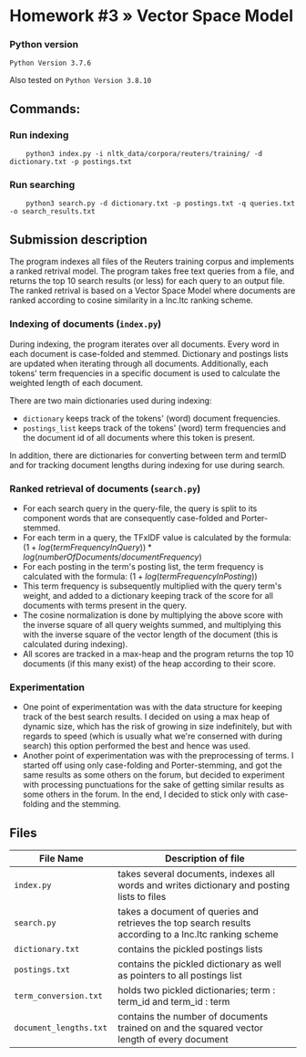 # Homework #3 » Vector Space Model

### Python version
`Python Version 3.7.6`

Also tested on `Python Version 3.8.10`

## Commands:

### Run indexing
```
    python3 index.py -i nltk_data/corpora/reuters/training/ -d dictionary.txt -p postings.txt
```

### Run searching
```
    python3 search.py -d dictionary.txt -p postings.txt -q queries.txt -o search_results.txt
```

## Submission description
The program indexes all files of the Reuters training corpus and implements a ranked retrival model. The program takes free text queries from a file, and returns the top 10 search results (or less) for each query to an output file. The ranked retrival is based on a Vector Space Model where documents are ranked according to cosine similarity in a lnc.ltc ranking scheme.

### Indexing of documents (`index.py`)
During indexing, the program iterates over all documents. Every word in each document is case-folded and stemmed. Dictionary and postings lists are updated when iterating through all documents. Additionally, each tokens' term frequencies in a specific document is used to calculate the weighted length of each document.

There are two main dictionaries used during indexing:
- `dictionary` keeps track of the tokens' (word) document frequencies.
- `postings_list` keeps track of the tokens' (word) term frequencies and the document id of all documents where this token is present.

In addition, there are dictionaries for converting between term and termID and for tracking document lengths during indexing for use during search.

### Ranked retrieval of documents (`search.py`)
* For each search query in the query-file, the query is split to its component words that are consequently case-folded and Porter-stemmed.
* For each term in a query, the TFxIDF value is calculated by the formula: $(1 + log(termFrequencyInQuery)) * log(numberOfDocuments / documentFrequency)$
* For each posting in the term's posting list, the term frequency is calculated with the formula: $(1 + log(termFrequencyInPosting))$
* This term frequency is subsequently multiplied with the query term's weight, and added to a dictionary keeping track of the score for all documents with
terms present in the query.
* The cosine normalization is done by multiplying the above score with the inverse square of all query weights summed, and multiplying this with the 
inverse square of the vector length of the document (this is calculated during indexing).
* All scores are tracked in a max-heap and the program returns the top 10 documents (if this many exist) of the heap according to their score.

### Experimentation
* One point of experimentation was with the data structure for keeping
track of the best search results. I decided on using a max heap of dynamic size, which has the risk of growing in size indefinitely, but with regards to speed (which is usually what we're conserned with during search) this option performed the best and hence was used.
* Another point of experimentation was with the preprocessing of terms.
I started off using only case-folding and Porter-stemming, and got the same results as some others on the forum, but decided to experiment with
processing punctuations for the sake of getting similar results as some
others in the forum. In the end, I decided to stick only with case-folding and the stemming.

## Files
| File Name             | Description of file |
| -----------           | ----------- |
| `index.py`	            | takes several documents, indexes all words and writes dictionary and posting lists to files |      
| `search.py`	            | takes a document of queries and retrieves the top search results according to a lnc.ltc ranking scheme |
| `dictionary.txt`        | contains the pickled postings lists  |
| `postings.txt`	        | contains the pickled dictionary as well as pointers to all postings list |
| `term_conversion.txt`   | holds two pickled dictionaries; term : term_id and term_id : term |
| `document_lengths.txt `  | contains the number of documents trained on and the squared vector length of every document |